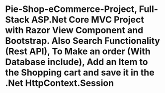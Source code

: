 # Pie-Shop-eCommerce-Project, Full-Stack ASP.Net Core MVC Project with Razor View Component and Bootstrap. Also Search Functionality (Rest API), To Make an order (With Database include), Add an Item to the Shopping cart and save it in the .Net HttpContext.Session
